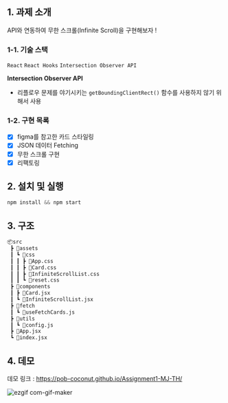 ## 1. 과제 소개

API와 연동하여 무한 스크롤(Infinite Scroll)을 구현해보자 !

### 1-1. 기술 스택

`React` `React Hooks` `Intersection Observer API`

**Intersection Observer API**

- 리플로우 문제를 야기시키는 `getBoundingClientRect()` 함수를 사용하지 않기 위해서 사용

### 1-2. 구현 목록

- [x] figma를 참고한 카드 스타일링
- [x] JSON 데이터 Fetching
- [x] 무한 스크롤 구현
- [x] 리팩토링

## 2. 설치 및 실행

```jsx
npm install && npm start
```

## 3. 구조

```bash
📦src
 ┣ 📂assets
 ┃ ┗ 📂css
 ┃ ┃ ┣ 📜App.css
 ┃ ┃ ┣ 📜Card.css
 ┃ ┃ ┣ 📜InfiniteScrollList.css
 ┃ ┃ ┗ 📜reset.css
 ┣ 📂components
 ┃ ┣ 📜Card.jsx
 ┃ ┗ 📜InfiniteScrollList.jsx
 ┣ 📂fetch
 ┃ ┗ 📜useFetchCards.js
 ┣ 📂utils
 ┃ ┗ 📜config.js
 ┣ 📜App.jsx
 ┗ 📜index.jsx
```

## 4. 데모

데모 링크 : https://pob-coconut.github.io/Assignment1-MJ-TH/

![ezgif com-gif-maker](https://user-images.githubusercontent.com/19265753/127101541-ac42fa8b-0603-47c7-9624-4a05e7514592.gif)
